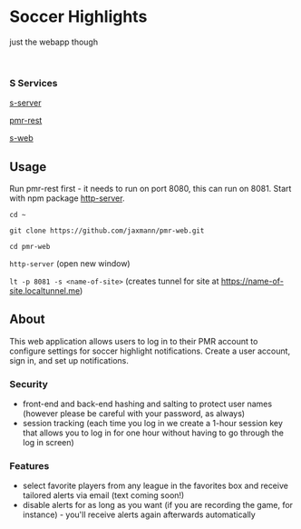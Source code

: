 
# Soccer Highlights

just the webapp though

&nbsp;

### S Services

[s-server](https://github.com/jaxmann/s-server)

[pmr-rest](https://github.com/kevinchesser/pmr-rest)

[s-web](https://github.com/jaxmann/s-web)

## Usage

Run pmr-rest first - it needs to run on port 8080, this can run on 8081. Start with npm package [http-server](https://www.npmjs.com/package/http-server).

`cd ~`

`git clone https://github.com/jaxmann/pmr-web.git`

`cd pmr-web`

`http-server` (open new window)

`lt -p 8081 -s <name-of-site>` (creates tunnel for site at https://name-of-site.localtunnel.me)




## About

This web application allows users to log in to their PMR account to configure settings for soccer highlight notifications. Create a user account, sign in, and set up notifications. 

### Security

 - front-end and back-end hashing and salting to protect user names (however please be careful with your password, as always)
 - session tracking (each time you log in we create a 1-hour session key that allows you to log in for one hour without having to go through the log in screen)
 
### Features

 - select favorite players from any league in the favorites box and receive tailored alerts via email (text coming soon!)
 - disable alerts for as long as you want (if you are recording the game, for instance) - you'll receive alerts again afterwards automatically
 




